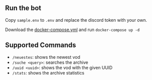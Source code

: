 ## Run the bot

Copy `sample.env` to `.env` and replace the discord token with your own.

Download the [docker-compose.yml](https://github.com/AgileProggers/archiv-discord-bot/blob/master/docker-compose.yml) and run `docker-compose up -d`

## Supported Commands

- `/neuestes`: shows the newest vod
- `/suche <query>`: searches the archive
- `/uuid <uuid>`: shows the vod with the given UUID
- `/stats`: shows the archive statistics
